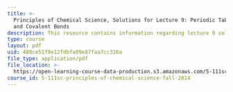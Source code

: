 ```yaml
---
title: >-
  Principles of Chemical Science, Solutions for Lecture 9: Periodic Table; Ionic
  and Covalent Bonds
description: This resource contains information regarding lecture 9 solution.
type: course
layout: pdf
uid: 488ce51f9e12fdbfa09e87faa7cc326a
file_type: application/pdf
file_location: >-
  https://open-learning-course-data-production.s3.amazonaws.com/5-111sc-principles-of-chemical-science-fall-2014/488ce51f9e12fdbfa09e87faa7cc326a_MIT5_111F14_Lec09Soln.pdf
course_id: 5-111sc-principles-of-chemical-science-fall-2014
---
```


